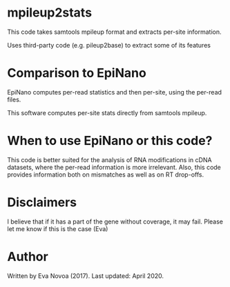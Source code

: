 # mpileup2stats 

This code takes samtools mpileup format and extracts per-site information. 

Uses third-party code (e.g. pileup2base) to extract some of its features 

# Comparison to EpiNano
EpiNano computes per-read statistics and then per-site, using the per-read files.

This software computes per-site stats directly from samtools mpileup.

# When to use EpiNano or this code?
This code is better suited for the analysis of RNA modifications in cDNA datasets, where the per-read information is more irrelevant. Also, this code provides information both on mismatches as well as on RT drop-offs. 

# Disclaimers
I believe that if it has a part of the gene without coverage, it may fail. 
Please let me know if this is the case (Eva)

# Author
Written by Eva Novoa (2017). 
Last updated: April 2020. 

 
